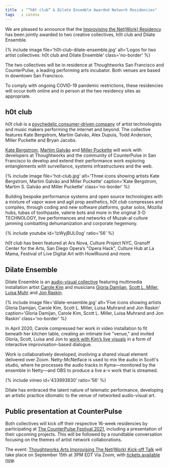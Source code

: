 ```yaml
---
title  : "“h0t club” & Dilate Ensemble Awarded Network Residencies"
tags   : catena
---
```

We are pleased to announce that the [Improvising the Net(Work) Residency](https://thoughtworksarts.io/open-call/2021-improvising-the-network/) has been jointly awarded to two creative collectives, h0t club and Dilate Ensemble.

{% include image file='h0t-club-dilate-ensemble.jpg'
   alt='Logos for two artist collectives: h0t club and Dilate Ensemble'
   class='no-border' %}

The two collectives will be in residence at Thoughtworks San Francisco and CounterPulse, a leading performing arts incubator. Both venues are based in downtown San Francisco.

<!--excerpt-ends-->

To comply with ongoing COVID-19 pandemic restrictions, these residencies will occur both online and in person at the two residency sites as appropriate.

## h0t club
_h0t club_ is a [psychedelic consumer-driven company](/bio/h0t-club/) of artist technologists and music makers performing the internet and beyond. The collective features Kate Bergstrom, Martim Galvão, Alex Dupuis, Todd Anderson, Miller Puckette and Bryan Jacobs.

[Kate Bergstrom](/bio/kate-bergstrom/), [Martim Galvão](/bio/martim-s-galvao/) and [Miller Puckette](/bio/miller-puckette/) will work with developers at Thoughtworks and the community of CounterPulse in San Francisco to develop and extend their performance work exploring entanglements with surveillance, systems infrastructures and the web.

{% include image file='hot-club.jpg'
   alt='Three icons showing artists Kate Bergstrom, Martim Galvão and Miller Puckette'
   caption='Kate Bergstrom, Martim S. Galvão and Miller Puckette'
   class='no-border' %}

Building bespoke performance systems and open source technologies with a mixture of vapor wave and agit prop aesthetics, _h0t club_ compresses and compiles, through coding and new software platforms, guitar solos, Mozilla hubs, tubas of toothpaste, valerie bots and more in the original 3-D TECHNOLOGY, live performances and networks of Muzak-al culture jamming combatting dehumanization and corporate hegemony.

{% include youtube id='lzWyjBUL0og'
   ratio='56' %}

_h0t club_ has been featured at Ars Nova, Culture Project NYC, Granoff Center for the Arts, San Diego Opera’s "Opera Hack", Culture Hub at La Mama, Festival of Live Digital Art with HowlRound and more. 

## Dilate Ensemble
Dilate Ensemble is an [audio-visual collective](https://www.dilateensemble.com/) featuring multimedia installation artist [Carole Kim](/bio/carole-kim/) and musicians [Gloria Damijan](/bio/gloria-damijan/), [Scott L. Miller](/bio/scott-miller/), [Luisa Muhr](/bio/luisa-muhr/) and [Jon Raskin](/bio/jon-raskin/).

{% include image file='dilate-ensemble.jpg'
   alt='Five icons showing artists Gloria Damijan, Carole Kim, Scott L. Miller, Luisa Muhrand and Jon Raskin'
   caption='Gloria Damijan, Carole Kim, Scott L. Miller, Luisa Muhrand and Jon Raskin'
   class='no-border' %}

In April 2020, Carole compressed her work in video installation to fit beneath her kitchen table, creating an intimate live "venue," and invited Gloria, Scott, Luisa and Jon to [work with Kim’s live visuals](https://vimeo.com/showcase/7960471) in a form of interactive improvisation-based dialogue.

Work is collaboratively developed, involving a shared visual element delivered over Zoom. Netty-McNetface is used to mix the audio in Scott's studio, where he processes the audio tracks in Kyma—monitored by the ensemble in Netty—and OBS to produce a live a-v work that is streamed.

{% include vimeo id='433993830'
   ratio='56' %}

Dilate has embraced the latent nature of telematic performance, developing an artistic practice idiomatic to the venue of networked audio-visual art.

## Public presentation at CounterPulse
Both collectives will kick off their respective 16-week residencies by participating at [The CounterPulse Festival 2021](https://counterpulse.org/event/festival2021/), including a presentation of their upcoming projects. This will be followed by a roundtable conversation focusing on the themes of artist network collaborations.

The event: [Thoughtworks Arts Improvising The Net(Work) Kick-off Talk](https://counterpulse.org/event/improvising-the-network/) will take place on September 15th at 3PM EDT Via Zoom, with [tickets available now](https://www.eventbrite.com/e/thoughtworks-arts-improvising-the-network-kick-off-talk-tickets-169678467865).